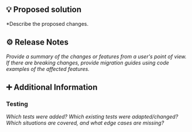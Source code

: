## :bulb: Proposed solution

*Describe the proposed changes.

## :gear: Release Notes

*Provide a summary of the changes or features from a user's point of view. If there are breaking changes, provide migration guides using code examples of the affected features.*

## :heavy_plus_sign: Additional Information

### Testing

*Which tests were added? Which existing tests were adapted/changed? Which situations are covered, and what edge cases are missing?*
